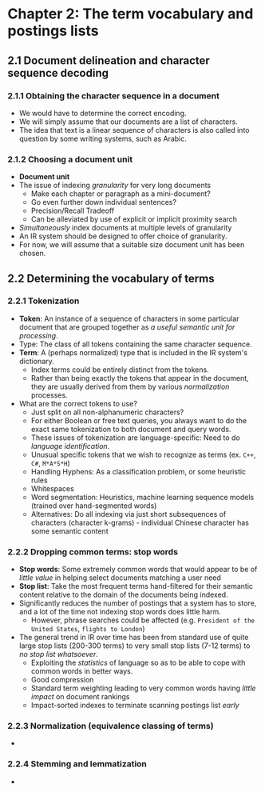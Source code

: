 # Chapter 2: The term vocabulary and postings lists

## 2.1 Document delineation and character sequence decoding

### 2.1.1 Obtaining the character sequence in a document

- We would have to determine the correct encoding.
- We will simply assume that our documents are a list of characters.
- The idea that text is a linear sequence of characters is also called into question by some writing systems, such as Arabic.

### 2.1.2 Choosing a document unit

- **Document unit**
- The issue of indexing *granularity* for very long documents
    - Make each chapter or paragraph as a mini-document?
    - Go even further down individual sentences?
    - Precision/Recall Tradeoff
    - Can be alleviated by use of explicit or implicit proximity search
- *Simultaneously* index documents at multiple levels of granularity
- An IR system should be designed to offer choice of granularity.
- For now, we will assume that a suitable size document unit has been chosen.

## 2.2 Determining the vocabulary of terms

### 2.2.1 Tokenization

- **Token**: An instance of a sequence of characters in some particular document that are grouped together as *a useful semantic unit for processing*.
- Type: The class of all tokens containing the same character sequence.
- **Term**: A (perhaps normalized) type that is included in the IR system's dictionary.
    - Index terms could be entirely distinct from the tokens.
    - Rather than being exactly the tokens that appear in the document, they are usually derived from them by various *normalization* processes.
- What are the correct tokens to use?
    - Just split on all non-alphanumeric characters?
    - For either Boolean or free text queries, you always want to do the exact same tokenization to both document and query words.
    - These issues of tokenization are language-specific: Need to do *language identification*.
    - Unusual specific tokens that we wish to recognize as terms (ex. `C++`, `C#`, `M*A*S*H`)
    - Handling Hyphens: As a classification problem, or some heuristic rules
    - Whitespaces
    - Word segmentation: Heuristics, machine learning sequence models (trained over hand-segmented words)
    - Alternatives: Do all indexing via just short subsequences of characters (character k-grams) - individual Chinese character has some semantic content

### 2.2.2 Dropping common terms: stop words

- **Stop words**: Some extremely common words that would appear to be of *little value* in helping select documents matching a user need
- **Stop list**: Take the most frequent terms hand-filtered for their semantic content relative to the domain of the documents being indexed.
- Significantly reduces the number of postings that a system has to store, and a lot of the time not indexing stop words does little harm.
    - However, phrase searches could be affected (e.g. `President of the United States`, `flights to London`)
- The general trend in IR over time has been from standard use of quite large stop lists (200-300 terms) to very small stop lists (7-12 terms) to *no stop list whatsoever*.
    - Exploiting the *statistics* of language so as to be able to cope with common words in better ways.
    - Good compression
    - Standard term weighting leading to very common words having *little impact* on document rankings
    - Impact-sorted indexes to terminate scanning postings list *early*

### 2.2.3 Normalization (equivalence classing of terms)

- 

### 2.2.4 Stemming and lemmatization

- 
